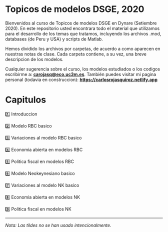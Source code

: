 # Topicos de modelos DSGE, 2020

Bienvenidos al curso de Topicos de modelos DSGE en Dynare (Setiembre 2020). En este repositorio usted encontrara todo el material que utilizamos para el desarrollo de los temas que tratamos, incluyendo los archivos .mod, databases (de Peru y USA) y scripts de Matlab. 

Hemos dividido los archivos por carpetas, de acuerdo a como aparecen en nuestras notas de clase. Cada carpeta contiene, a su vez, una breve descripcion de los modelos.

Cualquier sugerencia sobre  el curso, los modelos estudiados o los codigos escribirme a: **carojasq@eco.uc3m.es**. También puedes visitar mi pagina personal (todavia en construccion): **https://carlosrojasquiroz.netlify.app**

Capitulos
=========

1️⃣ Introduccion

2️⃣ Modelo RBC basico

3️⃣ Variaciones al modelo RBC basico

4️⃣ Economia abierta en modelos RBC

5️⃣ Politica fiscal en modelos RBC

6️⃣ Modelo Neokeynesiano basico

7️⃣ Variaciones al modelo NK basico

8️⃣ Economia abierta en modelos NK

9️⃣ Politica fiscal en modelos NK

---------------------------------------

*Nota: Las tildes no se han usado intencionalmente*.

